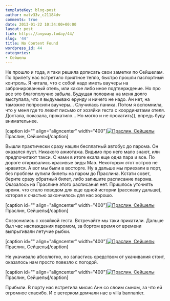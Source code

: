 ```yaml
---
templateKey: blog-post
author: matv33v_c21184dv
comments: true
date: 2013-01-22 10:34:00+00:00
layout: post
link: https://anyway.today/44/
slug: '44'
title: No Content Found
wordpress_id: 44
categories:
- Сейшелы
---
```


Не прошло и года, я таки решила дописать свои заметки по Сейшелам. По прилету нас встретило приятное тепло, быстро прошли паспортный контроль. Я читала, что с собой надо иметь ваучеры на забронированный отель, или какое либо иное подтверждение. Но про все это благополучно забыла. Будущая половина на меня долго выступала, что я выдумываю ерунду и ничего не надо. Ан нет, на таможне попросили ваучеры... Случилась паника. Потом я вспомнила, что у меня где то лежит письмо от хозяйки геста с координатами отеля. Достала, показала, прокатило... Но могло и не прокатить)), впредь буду внимательнее.







[caption id="" align="aligncenter" width="400"][![Праслин, Сейшелы](https://anyway.today/wp-content/uploads/2013/01/0_9eb92_e6f89c3b_L.jpg)](https://anyway.today/wp-content/uploads/2013/01/0_9eb92_e6f89c3b_L.jpg) Праслин, Сейшелы[/caption]




<!-- more -->


Вышли практически сразу нашли бесплатный автобус до парома. Он оказался пуст. Никакого ажиотажа. Видимо про него мало знают, или предпочитают такси. С нами в итоге ехала еще одна пара и все. По дороге открывались красивые виды Маэ. Некоторым этот остров не нравится. А вот мы были в восторге. Ну а дальше мы приехали в порт, без проблем купили билеты на паром до Праслина. Кстати совет, берите сразу обратный билет, либо запишите расписание парома. Оказалось на Праслине этого расписания нет. Пришлось уточнять время. что стало поводом для еще одной истории (расскажу дальше), которая к счастью закончилось для нас хорошо.







[caption id="" align="aligncenter" width="400"][![Праслин, Сейшелы](https://anyway.today/wp-content/uploads/2013/01/333333.jpg)](https://anyway.today/wp-content/uploads/2013/01/333333.jpg) Праслин, Сейшелы[/caption]






Созвонились с хозяйкой геста. Встречайте мы таки прикатили. Дальше был час наслаждения паромом, за бортом время от времени выпрыгивали летучие рыбки.







[caption id="" align="aligncenter" width="400"][![Праслин, Сейшелы](https://anyway.today/wp-content/uploads/2013/01/111111.jpg)](https://anyway.today/wp-content/uploads/2013/01/111111.jpg) Праслин, Сейшелы[/caption]




Не укачивало абсолютно, но запастись средством от укачивания стоит, оказалось нам просто повезло с погодой.




[caption id="" align="aligncenter" width="400"][![Праслин, Сейшелы](https://anyway.today/wp-content/uploads/2013/01/22222222222.jpg)](https://anyway.today/wp-content/uploads/2013/01/22222222222.jpg) Праслин, Сейшелы[/caption]




Прибыли. В порту нас встретила мисис Анн со своим сыном, за что ей огромное спасибо. И с ветерком домчали нас в villa bannanier.

